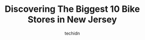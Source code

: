 ---
layout: ampstory
image: https://i0.wp.com/paketmu.com/wp-content/uploads/2023/06/trek-bicycle-paramus-0-in-new-jersey-1686366460.jpeg?resize=640,853
author: techidn
featured: false
description: Explore the diverse Bike Store scene in New Jersey, home to an incredible selection of 10 establishments catering to every taste. Whether youre in search of iconic favorites or undiscovered
title: Discovering The Biggest 10 Bike Stores in New Jersey
cover:
   title: Discovering The Biggest 10 Bike Stores in New Jersey
   subtitle: RICKPATE
   background: https://paketmu.com/wp-content/uploads/2023/06/trek-bicycle-paramus-0-in-new-jersey-1686366460.jpeg

pages: 
 - layout: thirds
   top: <h1>#1 Burlington County Bike Shop</h1>
   bottom: "<p>Im new to biking, and have had unpleasant (unwelcoming) experiences at other shops. The team at Burlington County Bike Shop could not have been more inviting, knowledg</p>"
   background: https://paketmu.com/wp-content/uploads/2023/06/trek-bicycle-paramus-1-in-new-jersey-1686366460.jpeg
   backgroundblur: true
 - layout: thirds
   top: <h1>#2 Kims Bike Shop</h1>
   bottom: "<p>I recently visited this bike shop and was impressed with the quality of their products and services. The owner, Kim was very helpful in assisting me with my purchase, and</p>"
   background: https://paketmu.com/wp-content/uploads/2023/06/trek-bicycle-paramus-2-in-new-jersey-1686366462.jpeg
   cta:
      link: https://paketmu.com/discovering-the-biggest-10-bike-stores-in-new-jersey/
      text: Discovering The Biggest 10 Bike Stores in New Jersey
 - layout: thirds
   top: <h1>#3 The Bike Hub, Jersey City</h1>
   bottom: "<p>Its a rare moon that I get caught slipping while in another town while riding my bike. So is the case as I was riding through Jersey City. I caught a flat and it bent </p>"
   background: https://paketmu.com/wp-content/uploads/2023/06/trek-bicycle-paramus-3-in-new-jersey-1686366462.jpeg
   cta:
      link: https://paketmu.com/discovering-the-biggest-10-bike-stores-in-new-jersey/
      text: Discovering The Biggest 10 Bike Stores in New Jersey
 - layout: thirds
   top: <h1>#4 SC Action Sports Bicycle Shop</h1>
   bottom: "<p>2449 US-9 N, Howell Township, NJ 07731, United States</p>"
   background: https://images.unsplash.com/photo-1462556791646-c201b8241a94?ixlib=rb-4.0.3&ixid=MnwxMjA3fDB8MHxwaG90by1wYWdlfHx8fGVufDB8fHx8&auto=format&fit=crop&w=640&h=853&q=80
   cta:
      link: https://paketmu.com/discovering-the-biggest-10-bike-stores-in-new-jersey/
      text: Discovering The Biggest 10 Bike Stores in New Jersey
 - layout: thirds
   top: <h1>#5 Trek Bicycle Paramus</h1>
   bottom: "<p>305 NJ-17 Suite 4, Paramus, NJ 07652, United States</p>"
   background: https://images.unsplash.com/photo-1546497974-b213c9efb599?ixlib=rb-4.0.3&ixid=MnwxMjA3fDB8MHxwaG90by1wYWdlfHx8fGVufDB8fHx8&auto=format&fit=crop&w=640&h=853&q=80
   cta:
      link: https://paketmu.com/discovering-the-biggest-10-bike-stores-in-new-jersey/
      text: Discovering The Biggest 10 Bike Stores in New Jersey
 - layout: thirds
   top: <h1>#6 The Urban Cyclery Shop</h1>
   bottom: "<p>353 Central Ave, East Orange, NJ 07018, United States</p>"
   background: https://images.unsplash.com/photo-1515405295579-ba7b45403062?ixlib=rb-4.0.3&ixid=MnwxMjA3fDB8MHxwaG90by1wYWdlfHx8fGVufDB8fHx8&auto=format&fit=crop&w=640&h=853&q=80
   cta:
      link: https://paketmu.com/discovering-the-biggest-10-bike-stores-in-new-jersey/
      text: Discovering The Biggest 10 Bike Stores in New Jersey
 - layout: thirds
   top: <h1>#7 Montclair Bikery</h1>
   bottom: "<p>148 Valley Rd, Montclair, NJ 07042, United States</p>"
   background: https://images.unsplash.com/photo-1510906594845-bc082582c8cc?ixlib=rb-4.0.3&ixid=MnwxMjA3fDB8MHxwaG90by1wYWdlfHx8fGVufDB8fHx8&auto=format&fit=crop&w=640&h=853&q=80
   cta:
      link: https://paketmu.com/discovering-the-biggest-10-bike-stores-in-new-jersey/
      text: Discovering The Biggest 10 Bike Stores in New Jersey
 - layout: thirds
   middle: Continue reading...
   background: https://images.unsplash.com/photo-1524169358666-79f22534bc6e?ixlib=rb-4.0.3&ixid=MnwxMjA3fDB8MHxwaG90by1wYWdlfHx8fGVufDB8fHx8&auto=format&fit=crop&w=640&h=853&q=80
   cta:
      link: https://paketmu.com/discovering-the-biggest-10-bike-stores-in-new-jersey/
      text: Discovering The Biggest 10 Bike Stores in New Jersey
      
---